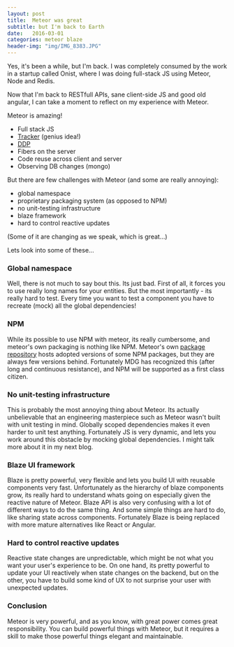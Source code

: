 ```yaml
---
layout: post
title:  Meteor was great
subtitle: but I'm back to Earth
date:   2016-03-01
categories: meteor blaze
header-img: "img/IMG_8383.JPG"
---
```


Yes, it's been a while, but I'm back. I was completely consumed by the work in a startup called Onist, where I was doing full-stack JS using Meteor, Node and Redis.

Now that I'm back to RESTfull APIs, sane client-side JS and good old angular, I can take a moment to reflect on my experience with Meteor.

Meteor is amazing! 

- Full stack JS
- [Tracker](https://www.meteor.com/tracker) (genius idea!)
- [DDP](https://www.meteor.com/ddp)
- Fibers on the server
- Code reuse across client and server
- Observing DB changes (mongo)

But there are few challenges with Meteor (and some are really annoying):

- global namespace
- proprietary packaging system (as opposed to NPM) 
- no unit-testing infrastructure
- blaze framework
- hard to control reactive updates

(Some of it are changing as we speak, which is great...)

Lets look into some of these...

### Global namespace

Well, there is not much to say bout this. Its just bad. First of all, it forces you to use really long names for your entities. But the most importantly - its really hard to test. Every time you want to test a component you have to recreate (mock) all the global dependencies! 

### NPM

While its possible to use NPM with meteor, its really cumbersome, and meteor's own packaging is nothing like NPM. Meteor's own [package repository](https://atmospherejs.com) hosts adopted versions of some NPM packages, but they are always few versions behind. Fortunately MDG has recognized this (after long and continuous resistance), and NPM will be supported as a first class citizen.

### No unit-testing infrastructure
 
This is probably the most annoying thing about Meteor. Its actually unbelievable that an engineering masterpiece such as Meteor wasn't built with unit testing in mind. Globally scoped dependencies makes it even harder to unit test anything. Fortunately JS is very dynamic, and lets you work around this obstacle by mocking global dependencies. I might talk more about it in my next blog. 

### Blaze UI framework

Blaze is pretty powerful, very flexible and lets you build UI with reusable components very fast. Unfortunately as the hierarchy of blaze components grow, its really hard to understand whats going on especially given the reactive nature of Meteor. Blaze API is also very confusing with a lot of different ways to do the same thing. And some simple things are hard to do, like sharing state across components. Fortunately Blaze is being replaced with more mature alternatives like React or Angular.  

### Hard to control reactive updates

Reactive state changes are unpredictable, which might be not what you want your user's experience to be. On one hand, its pretty powerful to update your UI reactively when state changes on the backend, but on the other, you have to build some kind of UX to not surprise your user with unexpected updates.

### Conclusion 
Meteor is very powerful, and as you know, with great power comes great responsibility. 
You can build powerful things with Meteor, but it requires a skill to make those powerful things elegant and maintainable.
